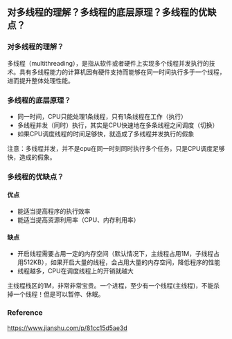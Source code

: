 ## 对多线程的理解？多线程的底层原理？多线程的优缺点？

### 对多线程的理解？

多线程（multithreading），是指从软件或者硬件上实现多个线程并发执行的技术。具有多线程能力的计算机因有硬件支持而能够在同一时间执行多于一个线程，进而提升整体处理性能。



### 多线程的底层原理？

- 同一时间，CPU只能处理1条线程，只有1条线程在工作（执行）
- 多线程并发（同时）执行，其实是CPU快速地在多条线程之间调度（切换）
- 如果CPU调度线程的时间足够快，就造成了多线程并发执行的假象

注意：多线程并发，并不是cpu在同一时刻同时执行多个任务，只是CPU调度足够快，造成的假象。



### 多线程的优缺点？

#### 优点

- 能适当提高程序的执行效率
- 能适当提高资源利用率（CPU、内存利用率）

#### 缺点

- 开启线程需要占用一定的内存空间（默认情况下，主线程占用1M，子线程占用512KB），如果开启大量的线程，会占用大量的内存空间，降低程序的性能
- 线程越多，CPU在调度线程上的开销就越大

主线程栈区的1M，非常非常宝贵。一个进程，至少有一个线程(主线程)，不能杀掉一个线程！但是可以暂停、休眠。



### Reference

https://www.jianshu.com/p/81cc15d5ae3d